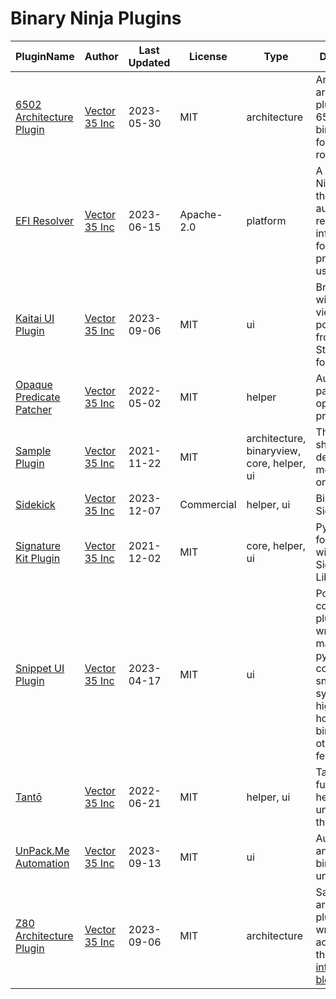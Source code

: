 # Binary Ninja Plugins

| PluginName | Author | Last Updated | License | Type | Description |
|------------|--------|--------------|---------|----------|-------------|
|[6502 Architecture Plugin](https://github.com/Vector35/6502)|[Vector 35 Inc](https://github.com/Vector35)|2023-05-30|MIT|architecture|An architecture plugin for 6502 and binary view for NES roms.|
|[EFI Resolver](https://github.com/Vector35/efi-resolver)|[Vector 35 Inc](https://github.com/Vector35)|2023-06-15|Apache-2.0|platform|A Binary Ninja plugin that automatically resolves type information for EFI protocol usage.|
|[Kaitai UI Plugin](https://github.com/Vector35/kaitai)|[Vector 35 Inc](https://github.com/Vector35)|2023-09-06|MIT|ui|Browse hex with a tree view populated from Kaitai Struct formats.|
|[Opaque Predicate Patcher](https://github.com/Vector35/OpaquePredicatePatcher)|[Vector 35 Inc](https://github.com/Vector35)|2022-05-02|MIT|helper|Automatically patch opaque predicates|
|[Sample Plugin](https://github.com/Vector35/sample_plugin)|[Vector 35 Inc](https://github.com/Vector35)|2021-11-22|MIT|architecture, binaryview, core, helper, ui|This is a short description meant to fit on one line.|
|[Sidekick](https://github.com/Vector35/Sidekick)|[Vector 35 Inc](https://github.com/Vector35)|2023-12-07|Commercial|helper, ui|Binary Ninja Sidekick|
|[Signature Kit Plugin](https://github.com/Vector35/sigkit)|[Vector 35 Inc](https://github.com/Vector35)|2021-12-02|MIT|core, helper, ui|Python tools for working with Signature Libraries|
|[Snippet UI Plugin](https://github.com/Vector35/snippets)|[Vector 35 Inc](https://github.com/Vector35)|2023-04-17|MIT|ui|Powerful code-editing plugin for writing and managing python code-snippets with syntax highlighting, hotkey binding and other features|
|[Tantō](https://github.com/Vector35/tanto)|[Vector 35 Inc](https://github.com/Vector35)|2022-06-21|MIT|helper, ui|Tantō slices functions to help you can understand them faster.|
|[UnPack.Me Automation](https://github.com/Vector35/unpacme)|[Vector 35 Inc](https://github.com/Vector35)|2023-09-13|MIT|ui|Automatically analyze a binary via unpac.me|
|[Z80 Architecture Plugin](https://github.com/Vector35/Z80)|[Vector 35 Inc](https://github.com/Vector35)|2023-09-06|MIT|architecture|Sample Z80 architecture plugin written to accompany the <a href='https://binary.ninja/2020/01/08/guide-to-architecture-plugins-part1.html'>introductory blog post</a>.|
